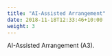 ```yaml
---
title: "AI-Assisted Arrangement"
date: 2018-11-18T12:33:46+10:00
weight: 3
---
```


AI-Assisted Arrangement (A3).
<!--more-->